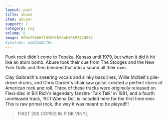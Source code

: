 ```yaml
---
layout: post
title: abuse
item: abuse!
support: 7
category: rug
volume: 6
image: 689e29406f7d300fb96461965742d574
#youtube: oa82SdNz7Eo
---
```


Punk rock didn't come to Topeka, Kansas until 1979, but when it did it hit like an atom bomb. Abuse took their cue from The Stooges and the New York Dolls and then blended that into a sound all their own.  

Clay Galbraith's sneering vocals and slinky bass lines, Willie McNeil's pile-driver drums, and Chris Garner's chainsaw guitar created a perfect storm of American rock and roll. Three of these tracks were originally released on Flexi-disc in Bill Rich's legendary fanzine 'Talk Talk' in 1981, and a fourth unreleased track, 'All I Wanna Do', is included here for the first time ever. This is raw primal rock, the way it was meant to be played!!!

> FIRST 200 COPIES IN <span class="pink">PINK</span> VINYL
